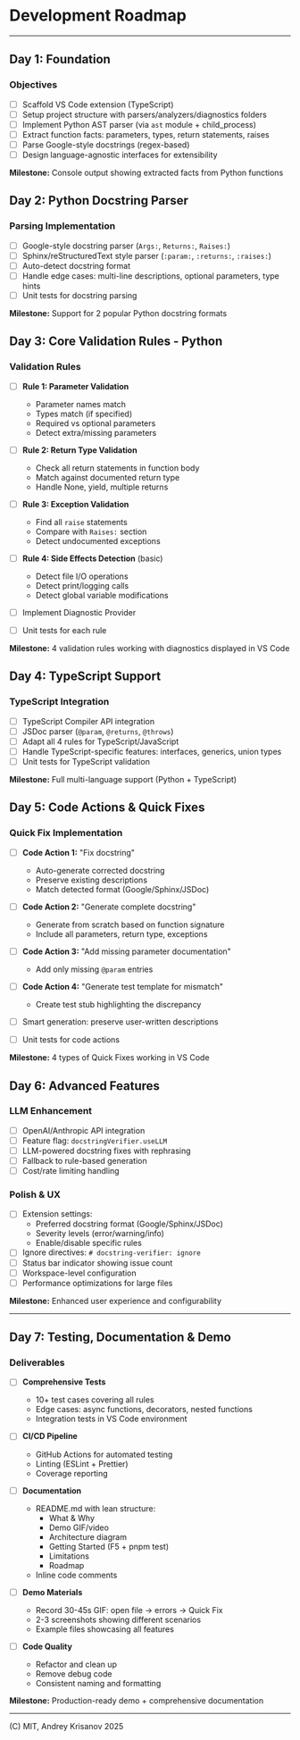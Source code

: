 # Development Roadmap

---

## Day 1: Foundation

### Objectives

- [ ] Scaffold VS Code extension (TypeScript)
- [ ] Setup project structure with parsers/analyzers/diagnostics folders
- [ ] Implement Python AST parser (via `ast` module + child_process)
- [ ] Extract function facts: parameters, types, return statements, raises
- [ ] Parse Google-style docstrings (regex-based)
- [ ] Design language-agnostic interfaces for extensibility

**Milestone:** Console output showing extracted facts from Python functions

## Day 2: Python Docstring Parser

### Parsing Implementation

- [ ] Google-style docstring parser (`Args:`, `Returns:`, `Raises:`)
- [ ] Sphinx/reStructuredText style parser (`:param:`, `:returns:`, `:raises:`)
- [ ] Auto-detect docstring format
- [ ] Handle edge cases: multi-line descriptions, optional parameters, type hints
- [ ] Unit tests for docstring parsing

**Milestone:** Support for 2 popular Python docstring formats

## Day 3: Core Validation Rules - Python

### Validation Rules

- [ ] **Rule 1: Parameter Validation**
  - Parameter names match
  - Types match (if specified)
  - Required vs optional parameters
  - Detect extra/missing parameters

- [ ] **Rule 2: Return Type Validation**
  - Check all return statements in function body
  - Match against documented return type
  - Handle None, yield, multiple returns

- [ ] **Rule 3: Exception Validation**
  - Find all `raise` statements
  - Compare with `Raises:` section
  - Detect undocumented exceptions

- [ ] **Rule 4: Side Effects Detection** (basic)
  - Detect file I/O operations
  - Detect print/logging calls
  - Detect global variable modifications

- [ ] Implement Diagnostic Provider
- [ ] Unit tests for each rule

**Milestone:** 4 validation rules working with diagnostics displayed in VS Code

## Day 4: TypeScript Support

### TypeScript Integration

- [ ] TypeScript Compiler API integration
- [ ] JSDoc parser (`@param`, `@returns`, `@throws`)
- [ ] Adapt all 4 rules for TypeScript/JavaScript
- [ ] Handle TypeScript-specific features: interfaces, generics, union types
- [ ] Unit tests for TypeScript validation

**Milestone:** Full multi-language support (Python + TypeScript)

## Day 5: Code Actions & Quick Fixes

### Quick Fix Implementation

- [ ] **Code Action 1:** "Fix docstring"
  - Auto-generate corrected docstring
  - Preserve existing descriptions
  - Match detected format (Google/Sphinx/JSDoc)

- [ ] **Code Action 2:** "Generate complete docstring"
  - Generate from scratch based on function signature
  - Include all parameters, return type, exceptions

- [ ] **Code Action 3:** "Add missing parameter documentation"
  - Add only missing `@param` entries

- [ ] **Code Action 4:** "Generate test template for mismatch"
  - Create test stub highlighting the discrepancy

- [ ] Smart generation: preserve user-written descriptions
- [ ] Unit tests for code actions

**Milestone:** 4 types of Quick Fixes working in VS Code

## Day 6: Advanced Features

### LLM Enhancement

- [ ] OpenAI/Anthropic API integration
- [ ] Feature flag: `docstringVerifier.useLLM`
- [ ] LLM-powered docstring fixes with rephrasing
- [ ] Fallback to rule-based generation
- [ ] Cost/rate limiting handling

### Polish & UX

- [ ] Extension settings:
  - Preferred docstring format (Google/Sphinx/JSDoc)
  - Severity levels (error/warning/info)
  - Enable/disable specific rules
- [ ] Ignore directives: `# docstring-verifier: ignore`
- [ ] Status bar indicator showing issue count
- [ ] Workspace-level configuration
- [ ] Performance optimizations for large files

**Milestone:** Enhanced user experience and configurability

---

## Day 7: Testing, Documentation & Demo

### Deliverables

- [ ] **Comprehensive Tests**
  - 10+ test cases covering all rules
  - Edge cases: async functions, decorators, nested functions
  - Integration tests in VS Code environment

- [ ] **CI/CD Pipeline**
  - GitHub Actions for automated testing
  - Linting (ESLint + Prettier)
  - Coverage reporting

- [ ] **Documentation**
  - README.md with lean structure:
    - What & Why
    - Demo GIF/video
    - Architecture diagram
    - Getting Started (F5 + pnpm test)
    - Limitations
    - Roadmap
  - Inline code comments

- [ ] **Demo Materials**
  - Record 30-45s GIF: open file → errors → Quick Fix
  - 2-3 screenshots showing different scenarios
  - Example files showcasing all features

- [ ] **Code Quality**
  - Refactor and clean up
  - Remove debug code
  - Consistent naming and formatting

**Milestone:** Production-ready demo + comprehensive documentation

---

(C) MIT, Andrey Krisanov 2025
